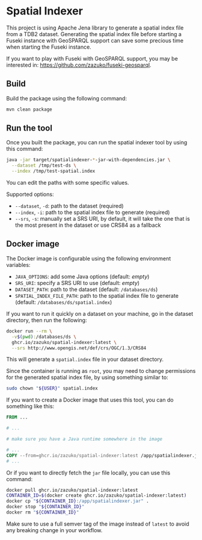 # Spatial Indexer

This project is using Apache Jena library to generate a spatial index file from a TDB2 dataset.
Generating the spatial index file before starting a Fuseki instance with GeoSPARQL support can save some precious time when starting the Fuseki instance.

If you want to play with Fuseki with GeoSPARQL support, you may be interested in: https://github.com/zazuko/fuseki-geosparql.

## Build

Build the package using the following command:

```sh
mvn clean package
```

## Run the tool

Once you built the package, you can run the spatial indexer tool by using this command:

```sh
java -jar target/spatialindexer-*-jar-with-dependencies.jar \
  --dataset /tmp/test-ds \
  --index /tmp/test-spatial.index
```

You can edit the paths with some specific values.

Supported options:

- `--dataset`, `-d`: path to the dataset (required)
- `--index`, `-i`: path to the spatial index file to generate (required)
- `--srs`, `-s`: manually set a SRS URI, by default, it will take the one that is the most present in the dataset or use CRS84 as a fallback

## Docker image

The Docker image is configurable using the following environment variables:

- `JAVA_OPTIONS`: add some Java options (default: _empty_)
- `SRS_URI`: specify a SRS URI to use (default: _empty_)
- `DATASET_PATH`: path to the dataset (default: `/databases/ds`)
- `SPATIAL_INDEX_FILE_PATH`: path to the spatial index file to generate (default: `/databases/ds/spatial.index`)

If you want to run it quickly on a dataset on your machine, go in the dataset directory, then run the following:

```sh
docker run --rm \
  -v$(pwd):/databases/ds \
  ghcr.io/zazuko/spatial-indexer:latest \
  --srs http://www.opengis.net/def/crs/OGC/1.3/CRS84
```

This will generate a `spatial.index` file in your dataset directory.

Since the container is running as `root`, you may need to change permissions for the generated spatial index file, by using something similar to:

```sh
sudo chown "${USER}" spatial.index
```

If you want to create a Docker image that uses this tool, you can do something like this:

```Dockerfile
FROM ...

# ...

# make sure you have a Java runtime somewhere in the image

# ...
COPY --from=ghcr.io/zazuko/spatial-indexer:latest /app/spatialindexer.jar .
# ...

```

Or if you want to directly fetch the `jar` file locally, you can use this command:

```sh
docker pull ghcr.io/zazuko/spatial-indexer:latest
CONTAINER_ID=$(docker create ghcr.io/zazuko/spatial-indexer:latest)
docker cp "${CONTAINER_ID}:/app/spatialindexer.jar" .
docker stop "${CONTAINER_ID}"
docker rm "${CONTAINER_ID}"
```

Make sure to use a full semver tag of the image instead of `latest` to avoid any breaking change in your workflow.
